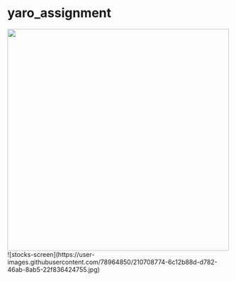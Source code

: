 # yaro_assignment

<img src="https://user-images.githubusercontent.com/78964850/210708774-6c12b88d-d782-46ab-8ab5-22f836424755.jpg" height="500">
![stocks-screen](https://user-images.githubusercontent.com/78964850/210708774-6c12b88d-d782-46ab-8ab5-22f836424755.jpg)
